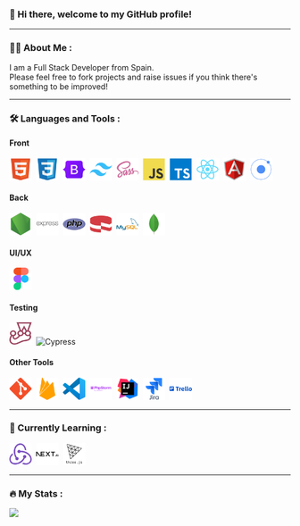 ### 👋 Hi there, welcome to my GitHub profile!

---

### :woman_technologist: About Me :

I am a Full Stack Developer from Spain. <br>
Please feel free to fork projects and raise issues if you think there's something to be improved!

---

### :hammer_and_wrench: Languages and Tools :

<div>
  <div>
    <h4>Front</h4>
    <img src="https://github.com/devicons/devicon/blob/master/icons/html5/html5-original.svg" title="HTML5" alt="HTML" width="40" height="40"/>&nbsp;
    <img src="https://github.com/devicons/devicon/blob/master/icons/css3/css3-original.svg"  title="CSS3" alt="CSS" width="40" height="40"/>&nbsp;
    <img src="https://github.com/devicons/devicon/blob/master/icons/bootstrap/bootstrap-original.svg" title="Bootstrap" alt="Bootstrap" width="40" height="40"/>&nbsp;
    <img src="https://github.com/devicons/devicon/blob/master/icons/tailwindcss/tailwindcss-plain.svg" title="Tailwind" **alt="Tailwind" width="40" height="40"/>&nbsp;
    <img src="https://github.com/devicons/devicon/blob/master/icons/sass/sass-original.svg" title="Sass" alt="Sass" width="40" height="40"/>&nbsp;
    <img src="https://github.com/devicons/devicon/blob/master/icons/javascript/javascript-original.svg" title="JavaScript" alt="JavaScript" width="40" height="40"/>&nbsp;
    <img src="https://github.com/devicons/devicon/blob/master/icons/typescript/typescript-original.svg" title="TypeScript" **alt="TypeScript" width="40" height="40"/>&nbsp;
    <img src="https://github.com/devicons/devicon/blob/master/icons/react/react-original.svg" title="React" **alt="React" width="40" height="40"/>&nbsp;
    <img src="https://github.com/devicons/devicon/blob/master/icons/angularjs/angularjs-original.svg" title="Angular" **alt="Angular" width="40" height="40"/>&nbsp;
    <img src="https://github.com/devicons/devicon/blob/master/icons/ionic/ionic-original.svg" title="Ionic" **alt="Ionic" width="40" height="40"/>&nbsp;
  </div>
  
  <div>
    <h4>Back</h4>
    <img src="https://github.com/devicons/devicon/blob/master/icons/nodejs/nodejs-original.svg" title="NodeJS" alt="NodeJS" width="40" height="40"/>&nbsp;
    <img src="https://github.com/devicons/devicon/blob/master/icons/express/express-original-wordmark.svg" title="Express" alt="Express" width="40" height="40"/>&nbsp;
    <img src="https://github.com/devicons/devicon/blob/master/icons/php/php-original.svg" title="PHP" **alt="PHP" width="40" height="40"/>&nbsp;
    <img src="https://github.com/devicons/devicon/blob/master/icons/cakephp/cakephp-original.svg" title="CakePHP" **alt="CakePHP" width="40" height="40"/>&nbsp;
    <img src="https://github.com/devicons/devicon/blob/master/icons/mysql/mysql-original-wordmark.svg" title="MySQL"  alt="MySQL" width="40" height="40"/>&nbsp;
    <img src="https://github.com/devicons/devicon/blob/master/icons/mongodb/mongodb-original.svg" title="MongoDB" alt="MongoDB" width="40" height="40"/>&nbsp;
  </div>

  <div>
    <h4>UI/UX</h4>
    <img src="https://github.com/devicons/devicon/blob/master/icons/figma/figma-original.svg" title="Figma" **alt="Figma" width="40" height="40"/>&nbsp;
  </div>

  <div>
    <h4>Testing</h4>
      <img src="https://github.com/devicons/devicon/blob/master/icons/jest/jest-plain.svg" title="Jest" alt="Jest" width="40" height="40"/>&nbsp;
      <img src="https://github.com/cypress-io/cypress-icons/blob/master/src/icons/icon_256x256.png" title="Cypress" alt="Cypress" width="40" height="40"/>&nbsp;
  </div>

  <div>
    <h4>Other Tools</h4>
    <img src="https://github.com/devicons/devicon/blob/master/icons/git/git-original.svg" title="Git" **alt="Git" width="40" height="40"/>&nbsp;
    <img src="https://github.com/devicons/devicon/blob/master/icons/firebase/firebase-plain.svg" title="Firebase" alt="Firebase" width="40" height="40"/>&nbsp;
    <img src="https://github.com/devicons/devicon/blob/master/icons/vscode/vscode-original.svg" title="VSCode" **alt="VSCode" width="40" height="40"/>&nbsp;
    <img src="https://github.com/devicons/devicon/blob/master/icons/phpstorm/phpstorm-plain-wordmark.svg" title="PHPStorm" **alt="PHPStorm" width="40" height="40"/>&nbsp;
    <img src="https://github.com/devicons/devicon/blob/master/icons/intellij/intellij-original.svg" title="IntelliJ" **alt="IntelliJ" width="40" height="40"/>&nbsp;
    <img src="https://github.com/devicons/devicon/blob/master/icons/jira/jira-original-wordmark.svg" title="Jira" **alt="Jira" width="40" height="40"/>&nbsp;
    <img src="https://github.com/devicons/devicon/blob/master/icons/trello/trello-plain-wordmark.svg" title="Trello" **alt="Trello" width="40" height="40"/>&nbsp;
  </div>
</div>

---

### :open_book: Currently Learning :

<div>
  <img src="https://github.com/devicons/devicon/blob/master/icons/redux/redux-original.svg" title="Redux" **alt="Redux" width="40" height="40"/>&nbsp;
  <img src="https://github.com/devicons/devicon/blob/master/icons/nextjs/nextjs-original-wordmark.svg" title="Next.js" **alt="Next.js" width="40" height="40"/>&nbsp;
  <img src="https://github.com/devicons/devicon/blob/master/icons/threejs/threejs-original-wordmark.svg" title="Three.js" alt="Three.js" width="40" height="40"/>&nbsp;
</div>
  
---

### :fire: My Stats :

![](https://komarev.com/ghpvc/?username=katiaku&color=green)
